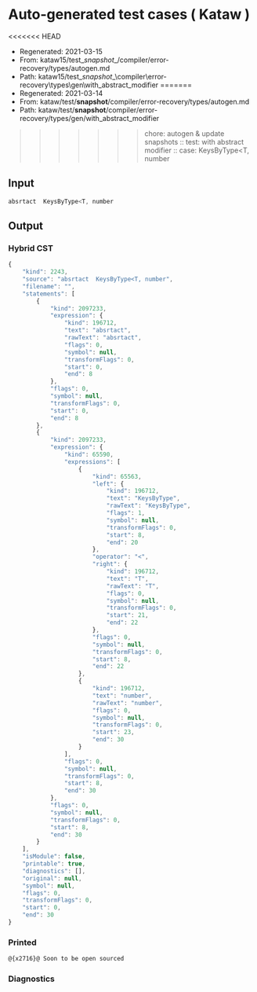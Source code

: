 # Auto-generated test cases ( Kataw )
<<<<<<< HEAD
- Regenerated: 2021-03-15
- From: kataw15/test\__snapshot__/compiler/error-recovery/types/autogen.md
- Path: kataw15/test\__snapshot__\compiler\error-recovery\types\gen\with_abstract_modifier
=======
- Regenerated: 2021-03-14
- From: kataw/test/__snapshot__/compiler/error-recovery/types/autogen.md
- Path: kataw/test/__snapshot__/compiler/error-recovery/types/gen/with_abstract_modifier
>>>>>>> chore: autogen & update snapshots
> :: test: with abstract modifier
> :: case:  KeysByType<T, number
## Input

`````js
absrtact  KeysByType<T, number
`````

## Output

### Hybrid CST

```javascript
{
    "kind": 2243,
    "source": "absrtact  KeysByType<T, number",
    "filename": "",
    "statements": [
        {
            "kind": 2097233,
            "expression": {
                "kind": 196712,
                "text": "absrtact",
                "rawText": "absrtact",
                "flags": 0,
                "symbol": null,
                "transformFlags": 0,
                "start": 0,
                "end": 8
            },
            "flags": 0,
            "symbol": null,
            "transformFlags": 0,
            "start": 0,
            "end": 8
        },
        {
            "kind": 2097233,
            "expression": {
                "kind": 65590,
                "expressions": [
                    {
                        "kind": 65563,
                        "left": {
                            "kind": 196712,
                            "text": "KeysByType",
                            "rawText": "KeysByType",
                            "flags": 1,
                            "symbol": null,
                            "transformFlags": 0,
                            "start": 8,
                            "end": 20
                        },
                        "operator": "<",
                        "right": {
                            "kind": 196712,
                            "text": "T",
                            "rawText": "T",
                            "flags": 0,
                            "symbol": null,
                            "transformFlags": 0,
                            "start": 21,
                            "end": 22
                        },
                        "flags": 0,
                        "symbol": null,
                        "transformFlags": 0,
                        "start": 8,
                        "end": 22
                    },
                    {
                        "kind": 196712,
                        "text": "number",
                        "rawText": "number",
                        "flags": 0,
                        "symbol": null,
                        "transformFlags": 0,
                        "start": 23,
                        "end": 30
                    }
                ],
                "flags": 0,
                "symbol": null,
                "transformFlags": 0,
                "start": 8,
                "end": 30
            },
            "flags": 0,
            "symbol": null,
            "transformFlags": 0,
            "start": 8,
            "end": 30
        }
    ],
    "isModule": false,
    "printable": true,
    "diagnostics": [],
    "original": null,
    "symbol": null,
    "flags": 0,
    "transformFlags": 0,
    "start": 0,
    "end": 30
}
```

### Printed

```javascript
@{x2716}@ Soon to be open sourced
```

### Diagnostics

```javascript

```

